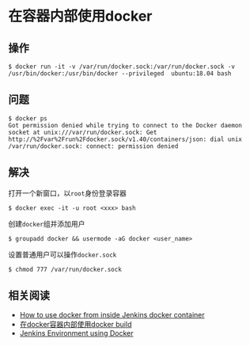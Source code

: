
# 在容器内部使用docker

## 操作

```
$ docker run -it -v /var/run/docker.sock:/var/run/docker.sock -v /usr/bin/docker:/usr/bin/docker --privileged  ubuntu:18.04 bash
```

## 问题

```
$ docker ps
Got permission denied while trying to connect to the Docker daemon socket at unix:///var/run/docker.sock: Get http://%2Fvar%2Frun%2Fdocker.sock/v1.40/containers/json: dial unix /var/run/docker.sock: connect: permission denied
```

## 解决

打开一个新窗口，以`root`身份登录容器

```
$ docker exec -it -u root <xxx> bash
```

创建`docker`组并添加用户

```
$ groupadd docker && usermode -aG docker <user_name>
```

设置普通用户可以操作`docker.sock`

```
$ chmod 777 /var/run/docker.sock
```

## 相关阅读

* [How to use docker from inside Jenkins docker container](https://stackoverflow.com/questions/45447434/how-to-use-docker-from-inside-jenkins-docker-container)
* [在docker容器内部使用docker build](https://blog.csdn.net/vah101/article/details/104973772)
* [Jenkins Environment using Docker](https://joachim8675309.medium.com/jenkins-environment-using-docker-6a12603ebf9)